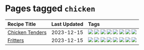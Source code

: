 # Pages tagged `chicken`

|Recipe Title|Last Updated|Tags
|:---|:---|:---|
|[Chicken Tenders](../recipes/chickentenders.md)|2023-12-15|[![](https://img.shields.io/badge/tag-airfryer-13fda6)](../tags/airfryer.md) [![](https://img.shields.io/badge/tag-amazing-8f457a)](../tags/amazing.md) [![](https://img.shields.io/badge/tag-battered-da139a)](../tags/battered.md) [![](https://img.shields.io/badge/tag-chicken-32613c)](../tags/chicken.md) [![](https://img.shields.io/badge/tag-crumbed-ab4f55)](../tags/crumbed.md) [![](https://img.shields.io/badge/tag-messy-32f6f2)](../tags/messy.md) [![](https://img.shields.io/badge/tag-mine-427cd)](../tags/mine.md) [![](https://img.shields.io/badge/tag-sides-95446)](../tags/sides.md)|
|[Fritters](../recipes/fritters.md)|2023-12-15|[![](https://img.shields.io/badge/tag-chicken-32613c)](../tags/chicken.md) [![](https://img.shields.io/badge/tag-dairy-062ab)](../tags/dairy.md) [![](https://img.shields.io/badge/tag-family-208450)](../tags/family.md) [![](https://img.shields.io/badge/tag-fried-e4f90)](../tags/fried.md) [![](https://img.shields.io/badge/tag-ham-659a8f)](../tags/ham.md) [![](https://img.shields.io/badge/tag-lamb-5d33f3)](../tags/lamb.md) [![](https://img.shields.io/badge/tag-leftovers-cb29b)](../tags/leftovers.md) [![](https://img.shields.io/badge/tag-vegetables-8ce73b)](../tags/vegetables.md)|